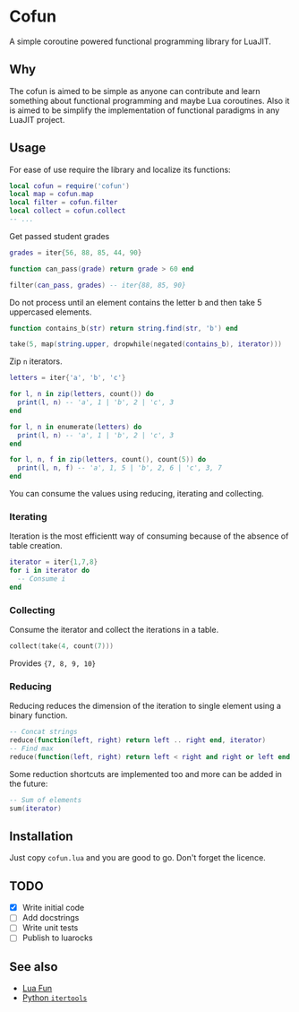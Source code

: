 # Cofun

A simple coroutine powered functional programming library for LuaJIT.

## Why

The cofun is aimed to be simple as anyone can contribute and learn something
about functional programming and maybe Lua coroutines. Also it is aimed to be
simplify the implementation of functional paradigms in any LuaJIT project.

## Usage

For ease of use require the library and localize its functions:

```lua
local cofun = require('cofun')
local map = cofun.map
local filter = cofun.filter
local collect = cofun.collect
-- ...
```

Get passed student grades

```lua
grades = iter{56, 88, 85, 44, 90}

function can_pass(grade) return grade > 60 end

filter(can_pass, grades) -- iter{88, 85, 90}
```

Do not process until an element contains the letter b and then take 5 uppercased elements.
```lua
function contains_b(str) return string.find(str, 'b') end

take(5, map(string.upper, dropwhile(negated(contains_b), iterator)))
```

Zip `n` iterators.

```lua
letters = iter{'a', 'b', 'c'}

for l, n in zip(letters, count()) do
  print(l, n) -- 'a', 1 | 'b', 2 | 'c', 3
end

for l, n in enumerate(letters) do
  print(l, n) -- 'a', 1 | 'b', 2 | 'c', 3
end

for l, n, f in zip(letters, count(), count(5)) do
  print(l, n, f) -- 'a', 1, 5 | 'b', 2, 6 | 'c', 3, 7
end
```

You can consume the values using reducing, iterating and collecting.

### Iterating

Iteration is the most efficientt way of consuming because of the absence of
table creation.

```lua
iterator = iter{1,7,8}
for i in iterator do
  -- Consume i
end
```

### Collecting

Consume the iterator and collect the iterations in a table.

```lua
collect(take(4, count(7)))
```

Provides `{7, 8, 9, 10}`

### Reducing

Reducing reduces the dimension of the iteration to single element using a binary
function.

```lua
-- Concat strings
reduce(function(left, right) return left .. right end, iterator)
-- Find max
reduce(function(left, right) return left < right and right or left end, iterator)
```

Some reduction shortcuts are implemented too and more can be added in the
future:

```lua
-- Sum of elements
sum(iterator)
```

## Installation

Just copy `cofun.lua` and you are good to go. Don't forget the licence.

## TODO

- [X] Write initial code
- [ ] Add docstrings
- [ ] Write unit tests
- [ ] Publish to luarocks

## See also

- [Lua Fun](https://github.com/luafun/luafun)
- [Python `itertools`](https://docs.python.org/3/library/itertools.html)
